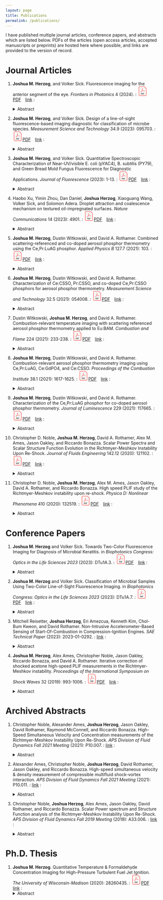 ```yaml
---
layout: page
title: Publications
permalink: /publications/
---
```


I have published multiple journal articles, conference papers, and abstracts which
are listed below. PDFs of the articles (open access articles, accepted manuscripts
or preprints) are hosted here where possible, and links are provided to the version of record.

<!--more-->

# Journal Articles
1. **Joshua M. Herzog**, and Volker Sick. Fluorescence imaging for the anterior segment of the eye. *Frontiers in Photonics* 4 (2024).
: [![PDF](/assets/PDF.svg)PDF](/papers/FPHOT_2024.pdf) [link](https://doi.org/10.3389/fphot.2023.1336541)
: <details><summary> Abstract </summary><blockquote>Diagnostic technologies for the anterior segment of the eye, especially for hard-to-diagnose diseases such as microbial keratitis, are still lacking. Although in vivo confocal microscopy and optical coherence tomography are becoming more widely applicable to a variety of conditions, they are often prohibitively expensive, require specialized training and equipment, and are intrinsically insensitive to chemical changes. Here, ultraviolet-fluorescence imaging is proposed as a new technique to aid in investigation of the anterior segment. In this work, a novel two-color line-of-sight fluorescence imaging technique is described for imaging of the anterior segment. The technique is applied to seven ex vivo porcine eyes to illustrate the utility of the technique. The image data was used to estimate an effective fluorescence quantum yield of each eye at 370 nm. The eyes were then inoculated with bacteria to simulate microbial keratitis, a common sight-threatening infection, and the measurement was repeated. A simplified fluorescence-extinction model was developed to describe and analyze the relative intensities of the eye and biofilm fluorescence. Overall, the technique appears to have utility in clinical practice and with proper development may be suitable for detecting chemical changes in the eye, or the presence of foreign matter; however, further investigation is needed to develop the technique and analysis procedures into a quantitative diagnostic tool.</blockquote></details>

1. **Joshua M. Herzog**, and Volker Sick. Design of a line-of-sight fluorescence-based imaging diagnostic for classification of microbe species. *Measurement Science and Technology* 34.9 (2023): 095703.
: [![PDF](/assets/PDF.svg)PDF](/papers/MST_2023.pdf) [link](https://doi.org/10.1088/1361-6501/acd711)
: <details><summary> Abstract </summary><blockquote>Fluorescence imaging of certain biochemicals, including flavins and pyridine nucleotides, has utility in characterizing the metabolic state of tissue and in discriminating between microbial species. There is significant clinical utility in this class of imaging techniques but most measurements reported to date require specialized training and equipment rendering most implementations unsuitable for routine medical imaging. Here, a low-cost and robust imaging technique is designed using ultraviolet-induced fluorescence of pyridine nucleotides (primarily NADH) and flavins (primarily FAD) in microbial samples. The diagnostic is optimized to distinguish between different microbial species based on previously reported spectral data using a ratiometric imaging approach. A detailed performance analysis is provided that relates the measured fluorescence intensity ratio (FIR) to the relative concentration ratio of NADH to FAD using a simplified spectroscopic model. Analysis suggests the technique is sensitive to changes in the NADH/FAD concentration ratio over several orders of magnitude, with better than 10% FIR precision on a per-pixel basis for microbial smears as thin as 10 s of microns at a resolution of 30 mm−1 and exposures of 20 ms. Representative microbe samples from eight species were imaged to demonstrate the proposed technique. Results show that the FIR varies by an order of magnitude across different species but the intra-species variation is only ∼5% for the conditions used here. An additional imaging band may be necessary to classify species that contain red pigments or bacteriochlorophyll. Radiative trapping was discussed as a possible limitation of the technique, but no clear evidence for radiative trapping was observed here. Overall, the results suggest that the proposed approach is feasible for rapid, low-cost, and robust characterization of microbial samples.</blockquote></details>

1. **Joshua M. Herzog**, and Volker Sick. Quantitative Spectroscopic Characterization of Near-UV/visible E. coli (pYAC4), B. subtilis (PY79), and Green Bread Mold Fungus Fluorescence for Diagnostic Applications. *Journal of Fluorescence* (2023): 1-13.
: [![PDF](/assets/PDF.svg)PDF](/papers/JF_2023.pdf) [link](https://doi.org/10.1007/s10895-023-03183-6)
: <details><summary> Abstract </summary><blockquote>Ultraviolet (UV)-excited visible fluorescence is an attractive option for low-cost, low-complexity, rapid imaging of bacterial and fungal samples for imaging diagnostics in the biomedical community. While several studies have shown there is potential for identification of microbial samples, very little quantitative information is available in the literature for the purposes of diagnostic design. In this work, two non-pathogenic bacteria samples (E. coli pYAC4, and B. subtilis PY79) and a wild-cultivated green bread mold fungus sample are characterized spectroscopically for the purpose of diagnostic design. For each sample, fluorescence spectra excited with low-power near-UV continuous wave (CW) sources, and extinction and elastic scattering spectra are captured and compared. Absolute fluorescence intensity per cell excited at 340 nm is estimated from imaging measurements of aqueous samples. The results are used to estimate detection limits for a prototypical imaging experiment. It was found that fluorescence imaging is feasible for as few as 35 bacteria cells (or ∼30 µm3 of bacteria) per pixel, and that the fluorescence intensity per unit volume is similar for the three samples tested here. A discussion and model of the mechanism of bacterial fluorescence in E. coli is provided.</blockquote></details>

1. Haobo Xu, Yimin Zhou, Dan Daniel, **Joshua Herzog**, Xiaoguang Wang, Volker Sick, and Solomon Adera. Droplet attraction and coalescence mechanism on textured oil-impregnated surfaces. *Nature Communications* 14 (2023): 4901.
: [![PDF](/assets/PDF.svg)PDF](/papers/NatureComms_2023.pdf) [link](https://doi.org/10.1038/s41467-023-40279-w)
: <details><summary> Abstract </summary><blockquote>TDroplets residing on textured oil-impregnated surfaces form a wetting ridge due to the imbalance of interfacial forces at the contact line, leading to a wealth of phenomena not seen on traditional lotus-leaf-inspired non-wetting surfaces. Here, we show that the wetting ridge leads to long-range attraction between millimeter-sized droplets, which coalesce in three distinct stages: droplet attraction, lubricant draining, and droplet merging. Our experiments and model show that the magnitude of the velocity and acceleration at which droplets approach each other horizontally is the same as the vertical oil rise velocity and acceleration in the wetting ridge. Moreover, the droplet coalescence mechanism can be modeled using the classical mass-spring system. The insights gained from this work will inform future fundamental studies on remote droplet interaction on textured oil-impregnated surfaces for optimizing water harvesting and condensation heat transfer.</blockquote></details>

1. **Joshua M. Herzog**, Dustin Witkowski, and David A. Rothamer. Combined scattering-referenced and co-doped aerosol phosphor thermometry using the Ce,Pr:LuAG phosphor. *Applied Physics B* 127.7 (2021): 103.
: [![PDF](/assets/PDF.svg)PDF](/papers/APB_2021.pdf) [link](https://doi.org/10.1007/s00340-021-07648-z)
: <details><summary> Abstract </summary><blockquote>As a means of increasing the temperature range of high-precision measurements for aerosol phosphor thermometry (APT), the co-doped Ce,Pr:LuAG phosphor was investigated for use with simultaneous Pr3+-scattering-referenced APT (SRAPT), Ce3+-SRAPT, and co-doped APT techniques. Phosphor characterization was performed in a heated air jet at atmospheric pressure, and APT performance was estimated for the three simultaneous imaging techniques. A method for combining temperature measurements using a weighted average approach is discussed in detail and demonstrated via heated air jet imaging experiments. The combination of techniques results in a usable temperature range for the Ce,Pr:LuAG phosphor of 300 to at least 900 K, with better than 35 K estimated temperature precision from 500 to 900 K at a seeding density of 120 mm-3, improving diagnostic precision and temperature range over that of any single APT technique using the Ce,Pr:LuAG phosphor. The combination of SRAPT and co-doped measurements may improve the temperature range and performance of other similar phosphors as well.</blockquote></details>

1. **Joshua M. Herzog**, Dustin Witkowski, and David A. Rothamer. Characterization of Ce:CSSO, Pr:CSSO, and co-doped Ce,Pr:CSSO phosphors for aerosol phosphor thermometry. *Measurement Science and Technology* 32.5 (2021): 054008.
: [![PDF](/assets/PDF.svg)PDF](/papers/MST_2021.pdf) [link](https://doi.org/10.1088/1361-6501/abeb41)
: <details><summary> Abstract </summary><blockquote>The phosphor Ce:Ca3Sc2Si3O12(Ce:CSSO) was recently investigated for aerosol phosphor thermometry (APT) and shown to be capable of temperature imaging up to at least 1400 K. To date, no thorough characterization of the temperature dependent emission properties of the phosphor has been performed up to 1400 K. Additionally, due to limited sensitivity over certain temperature ranges continuous temperature imaging from 300 to 1400 K was not possible. Here, cerium and praseodymium doped into CSSO are investigated to address these limitations. Singly-doped Ce:CSSO and Pr:CSSO, and co-doped Ce,Pr:CSSO phosphor samples were studied. Emission lifetimes and quenching behavior were characterized in a tube furnace for each phosphor. Results from the singly-doped phosphors were used to interpret the co-doped phosphor results. The phosphor characterization data was used to estimate thermometry performance at temperatures relevant to low-temperature ignition studies in engines. The proposed diagnostic uses a combination of co-doped APT, host-referenced APT, and scattering-referenced APT approaches to increase the range over which high-precision temperature measurements can be made. Characterization results include the first reported measurements of luminescence lifetimes for Ce:CSSO and Pr:CSSO at temperatures up to 1400 K, and the highest reported quenching temperature for a phosphor using 4f5d emission (1230 K for Ce:CSSO). Furnace measurements showed a normalized temperature-sensitivity of > 0.25%/K from room temperature to 1400 K for at least one diagnostic approach using the co-doped Ce,Pr:CSSO phosphor. Estimates suggest that the co-doped Ce,Pr:CSSO phosphor is feasible for APT at temperatures ranging from 300 to 925 K and 1030 to at least 1400 K, with better than 40-K single-shot precision. The performance of Ce:CSSO and Ce,Pr:CSSO are similar throughout the investigated temperature range.</blockquote></details>

1. Dustin Witkowski, **Joshua M. Herzog**, and David A. Rothamer. Combustion-relevant temperature imaging with scattering referenced aerosol phosphor thermometry applied to Eu:BAM. *Combustion and Flame* 224 (2021): 233-238.
: [![PDF](/assets/PDF.svg)PDF](/papers/CT_2021.pdf) [link](https://doi.org/10.1016/j.combustflame.2020.11.002)
: <details><summary> Abstract </summary><blockquote>This work demonstrates precise aerosol phosphor thermometry (APT) measurements over a large temperature range by applying scattering-referenced APT (SRAPT) with the phosphor divalent Europium doped in Barium Magnesium Aluminate (Eu:BAM). Measurements were taken using Eu:BAM seeded into an air jet mixing with the products of a concentric methane-air flat flame. In-situ calibration of the SRAPT ratio versus temperature was performed from 500 to 1400 K. Peak temperature sensitivities of 1–1.5 %/K were observed, approximately 4 times higher than the spectral luminescence intensity ratio method typically used for Eu:BAM. Despite its moderate quenching temperature (700 K), the high initial signal intensities before the onset of thermal quenching for Eu:BAM allowed reliable single-shot measurements to be made continuously from 500 K to greater than 1200 K. These results highlight the importance of high signal levels for extending the measurement range of SRAPT.</blockquote></details>

1. **Joshua M. Herzog**, Dustin Witkowski, and David A. Rothamer. Combustion-relevant aerosol phosphor thermometry imaging using Ce,Pr:LuAG, Ce:GdPO4, and Ce:CSSO. *Proceedings of the Combustion Institute* 38.1 (2021): 1617-1625.
: [![PDF](/assets/PDF.svg)PDF](/papers/PROCI_2021.pdf) [link](https://doi.org/10.1016/j.proci.2020.06.193)
: <details><summary> Abstract </summary><blockquote>Aerosol phosphor thermometry (APT) is a promising temperature-imaging diagnostic that is currently being developed for combustion applications. To date, gas-phase APT measurements have been limited to temperatures below 1000 K due to thermal quenching and poor sensitivity at high temperatures. In this work, three phosphor compositions are investigated for application at flame relevant temperatures: Ce,Pr:LuAG, Ce:GdPO4, and Ce:CSSO. The phosphors were characterized in a temperature-controlled furnace, and measurements of gas temperature were performed in a seeded air jet after mixing with the products of an atmospheric methane-air flame. Furnace and flame measurements demonstrate that two of the phosphors are capable of temperature imaging at over 1000 K, with an upper temperature limit of at least 1400 K. Temperature precision estimates indicate 20-K or better single-shot precision from 500 to 1300 K for a seeding density corresponding to an added heat capacity of less than 1% of that of air at 1200 K at a spatial resolution of 1.12 line pairs per millimeter. This work represents the highest reported temperature measurements made using any APT technique for gas temperature measurements, and represents the highest measured quenching temperature of any phosphor exhibiting fast allowed emission for APT. These results extend the capabilities of APT for single-shot gas-phase temperature imaging up to at least 1400 K. This new capability will allow APT to be applied in combustion environments to study problems such as low-temperature ignition in engines.</blockquote></details>

1. **Joshua M. Herzog**, Dustin Witkowski, and David A. Rothamer. Characterization of the Ce,Pr:LuAG phosphor for co-doped aerosol phosphor thermometry. *Journal of Luminescence* 229 (2021): 117665.
: [![PDF](/assets/PDF.svg)PDF](/papers/JLUM_2021.pdf) [link](https://doi.org/10.1016/j.jlumin.2020.117665)
: <details><summary> Abstract </summary><blockquote>The Ce,Pr:LuAG phosphor is investigated for use in co-doped aerosol phosphor thermometry (APT). The phosphor was characterized by measuring the emission intensity for each ion as a function of excitation laser fluence and temperature. A simplified three-level model was used to interpret and fit the data. The phosphor was then used for co-doped APT temperature-imaging experiments performed in a heated air jet up to a maximum temperature of 694 K. The three-level model fit was used to analyze sources of bias in the imaging measurements. Both ions’ emission intensities show a nonlinear dependence on excitation fluence that can potentially be explained by temperature-dependent ground- and excited-state absorption processes included in the three-level model. Single-shot temperature precision from the temperature-imaging experiments was measured to be 22, 23, and 32 K for mean temperatures of 497, 603, and 694 K, respectively, at a spatial resolution of 1.12 lp/mm and average fluence of 33 mJ/cm2. The results extend the measurement range for co-doped APT to at least 700 K. The findings also provide a simple model for phosphor signal non-linearity with excitation fluence for low activator ion concentrations, and provide a method for estimating temperature bias from several sources including laser fluence.</blockquote></details>

1. Christopher D. Noble, **Joshua M. Herzog**, David A. Rothamer, Alex M. Ames, Jason Oakley, and Riccardo Bonazza. Scalar Power Spectra and Scalar Structure Function Evolution in the Richtmyer-Meshkov Instability Upon Re-Shock. *Journal of Fluids Engineering* 142.12 (2020): 121102.
: [![PDF](/assets/PDF.svg)PDF](/papers/JFE_2020.pdf) [link](https://doi.org/10.1115/1.4048344)
: <details><summary> Abstract </summary><blockquote>The Richtmyer–Meshkov instability of a twice-shocked gas interface is studied using high-speed planar laser-induced fluorescence in the Wisconsin Shock Tube Laboratory's vertical shock tube. The initial condition is a shear layer with broadband diffuse perturbations at the interface between a helium–acetone mixture and argon. This initial condition is accelerated by a shock of nominal strength M = 1.9, and then accelerated again by the transmitted shock that reflects off the end wall of the tube. Three individual experiments are analyzed, the energy spectrum and the structure functions of the light gas mole fraction field are calculated and compared.</blockquote></details>

1. Christopher D. Noble, **Joshua M. Herzog**, Alex M. Ames, Jason Oakley, David A. Rothamer, and Riccardo Bonazza. High speed PLIF study of the Richtmyer-Meshkov instability upon re-shock. *Physica D: Nonlinear Phenomena* 410 (2020): 132519.
: [![PDF](/assets/PDF.svg)PDF](/papers/PhysicaD_2020.pdf) [link](https://doi.org/10.1016/j.physd.2020.132519)
: <details><summary> Abstract </summary><blockquote>The Richtmyer–Meshkov instability (RMI) of a twice-shocked gas interface is studied using high-speed planar-laser induced fluorescence (PLIF) in the Wisconsin Shock Tube Laboratory’s vertical shock tube. The initial condition (IC) is a shear layer with broadband diffuse perturbations at the interface between a helium-acetone mixture and argon. This IC is accelerated by a shock of nominal strength, and then accelerated again by the transmitted shock that reflects off the end wall of the tube. An estimate of the light gas mole fraction is extracted from high-speed imaging using an iterative process that accounts for the nonlinear temperature dependence of the acetone’s fluorescence quantum yield (FQY) and absorption cross-section. A vorticity deposition model for the initial growth rate after re-shock is compared with the Mikaelian model for re-shock. Previously used in literature, the number of generations is shown to naturally arise from a normalisation of the scalar transport equation. A self-similar analysis is then performed using the mole fraction data to explore the evolution of the RMI after reshock and the higher order moments of the light gas mole fraction are compared with a proposed model.</blockquote></details>

# Conference Papers
1. **Joshua M. Herzog** and Volker Sick. Towards Two-Color Fluorescence Imaging for Diagnosis of Microbial Keratitis. in *Biophotonics Congress: Optics in the Life Sciences 2023* (2023): DTu1A.3.
: [![PDF](/assets/PDF.svg)PDF](/papers/BODA2023_DTu1A3.pdf) [link](https://doi.org/10.1364/BODA.2023.DTu1A.3)
: <details><summary> Abstract </summary><blockquote>Novel methods are needed for diagnosis of microbial keratitis. Two-color fluorescence imaging is proposed and tested on ex vivo porcine eyes. Results show the technique may be feasible but further quantitative characterization is needed.</blockquote></details>

1. **Joshua M. Herzog** and Volker Sick. Classification of Microbial Samples Using Two-Color Line-of-Sight Fluorescence Imaging. in *Biophotonics Congress: Optics in the Life Sciences 2023* (2023): DTu1A.7.
: [![PDF](/assets/PDF.svg)PDF](/papers/BODA2023_DTu1A7.pdf) [link](https://doi.org/10.1364/BODA.2023.DTu1A.7)
: <details><summary> Abstract </summary><blockquote>Rapid, low-cost diagnosis of infections is challenging and requires innovation. Two-color fluorescence imaging is proposed to distinguish between microbial species. Microbial smear images show the technique is promising for classifying species in vitro.</blockquote></details>

1. Mitchell Reisetter, **Joshua Herzog**, Eri Amezcua, Kenneth Kim, Chol-Bum Kweon, and David Rothamer. Non-Intrusive Accelerometer-Based Sensing of Start-Of-Combustion in Compression-Ignition Engines. *SAE Technical Paper* (2023): 2023-01-0292.
: [link](https://doi.org/10.4271/2023-01-0292)
: <details><summary> Abstract </summary><blockquote>A non-intrusive sensing technique to determine start of combustion for mixing-controlled compression-ignition engines was developed based on an accelerometer mounted to the engine block of a 4-cylinder automotive turbo-diesel engine. The sensing approach is based on a physics-based conceptual model for the signal generation process that relates engine block acceleration to the time derivative of heat release rate. The frequency content of the acceleration and pressure signals was analyzed using the magnitude-squared coherence, and a suitable filtering technique for the acceleration signal was selected based on the result. A method to determine start of combustion (SOC) from the acceleration measurements is presented and validated. In-cylinder pressure (used to calculate heat release rate) and accelerometer data were collected on a 1.9-L compression-ignition direct-injection engine (Z19DTH) over a wide range of speeds (1000-3250 RPM) and loads (2-8 bar IMEPg), for single- and double-injection strategies, and for fuels of several different cetane numbers (35.5 and 48.5). The relationship between engine block acceleration and the time derivative of heat release rate was verified using the experimental results and indicates that unsteadiness in the rate of heat release is the driving factor for the engine block acceleration signal. The accelerometer-based method developed allows detection of SOC for the main injection with a root mean square error less than 0.75 CAD for the range of conditions tested in this work.</blockquote></details>

1. **Joshua M. Herzog**, Alex Ames, Christopher Noble, Jason Oakley, Riccardo Bonazza, and David A. Rothamer. Iterative correction of shocked acetone high-speed PLIF measurements in the Richtmyer-Meshkov instability. *Proceedings of the International Symposium on Shock Waves* 32 (2019): 993-1006.
: [![PDF](/assets/PDF.svg)PDF](/papers/ISSW_2019.pdf) [link](https://doi.org/10.3850/978-981-11-2730-4_0476-cd)
: <details><summary> Abstract </summary><blockquote>Experimental investigations of shock-induced turbulent mixing often employ spatially and temporally resolved optical diagnostics such as planar laser-induced fluorescence (PLIF) to observe the mixing process. However, due to the complex dependence of the PLIF signal on local conditions, quantitative interpretation of the PLIF data is difficult. This work investigates the possibility for rigorous interpretation of PLIF imaging data from Richtmyer-Meshkov instability (RMI) experiments by taking local temperature and composition into account to provide a more quantitative estimate of local tracer mole fraction and temperature. A correction strategy is outlined using an adiabatic mixing assumption. The mixing assumption was validated against high-fidelity simulation data from the Miranda hydrodynamics code, and the correction strategy was applied to high-speed PLIF data taken following reshock of a perturbed helium-argon interface at Mach 1.8. Comparison to simulation suggests that the adiabatic mixing approximation is valid to within approximately 30 K for the current conditions, and more typically within 20 K, but requires a good estimate of the temperatures of the unmixed helium and argon regions. When applied to experimental data, the correction strategy resulted in significant differences in the span-wise averaged light-gas mole fraction (on the order of 10% absolute throughout much of the profile) compared to a constant-property correction, demonstrating the magnitude of the errors introduced without correcting for these PLIF dependencies.</blockquote></details>

# Archived Abstracts
1. Christopher Noble, Alexander Ames, **Joshua Herzog**, Jason Oakley, David Rothamer, Raymond McConnell, and Riccardo Bonazza. High-Speed Simultaneous Velocity and Concentration measurements of the Richtmyer-Meshkov Instability Upon Re-Shock. *APS Division of Fluid Dynamics Fall 2021 Meeting* (2021): P10.007.
: [link](https://ui.adsabs.harvard.edu/abs/2021APS..DFDP10007N/abstract)
: <details><summary> Abstract </summary><blockquote>The Richtmyer-Meshkov instability of a twice-shocked gas interface is investigated in the vertical shock tube of the Wisconsin Shock Tube Laboratory at the University of Wisconsin- Madison. The initial condition is a shear layer, containing broadband perturbations, formed at the interface between a helium-acetone mixture and argon. The interface is accelerated with a shock of nominal strength M=1.76 with an initial Atwood number A=0.5. Concurrent, high-speed planar laser-induced fluorescence (PLIF) and particle image velocimetry (PIV) are performed using a pulse-burst laser operating at 20,000 Hz. The 266 nm and 532 nm laser outputs are co-propagated into the shock tube, forming a dual wavelength light sheet. Acetone is added to the helium to act as a fluorophore; 200 nm titanium dioxide particles are added to both the helium and the argon to perform PIV. Images are collected with two high-speed CMOS cameras. Presented preliminary results will include integral measures, such as thickness and mixedness; spectral quantities, including scalar and kinetic energy spectra; combined moments and structure functions.</blockquote></details>

1. Alexander Ames, Christopher Noble, **Joshua Herzog**, David Rothamer, Jason Oakley, and Riccardo Bonazza. High-speed simultaneous velocity & density measurement of compressible multifluid shock-vortex interaction. *APS Division of Fluid Dynamics Fall 2021 Meeting* (2021): P10.011.
: [link](https://ui.adsabs.harvard.edu/abs/2021APS..DFDP10011A/abstract)
: <details><summary> Abstract </summary><blockquote>In the intermediate stages of Richtmyer-Meshkov/Rayleigh-Taylor instability development, prior to the development of turbulence, vortical flow structures are commonly observed at the outer extents of the mixing region. The evolution of these structures upon reshock may play an important role in the tails of the mixedness distribution, but they are difficult to repeatably study because of the inherently unstable mixing process. To capture these vortex-shock interaction events in isolation, an ensemble of simultaneous PLIF/PIV measurements were acquired at 20 kHz following the firing of a small, open-ended, argon-filled shock tube (D= 2.2 cm) upwards into ambient nitrogen. The measurements capture the initial propagation of the argon vortex ring as well as its perturbation upon M= 1.75 shock and subsequent reshock.</blockquote></details>

1. Christopher Noble, **Joshua Herzog**, Alex Ames, Jason Oakley, David Rothamer, and Riccardo Bonazza. Scalar Power spectrum and Structure Function analysis of the Richtmyer-Meshkov Instability Upon Re-Shock. *APS Division of Fluid Dynamics Fall 2019 Meeting* (2019): A33.006.
: [link](https://ui.adsabs.harvard.edu/abs/2019APS..DFDA33006N/abstract)
: <details><summary> Abstract </summary><blockquote>The Richtmyer-Meshkov instability of a twice-shocked gas interface is investigated in the vertical shock tube of the Wisconsin Shock Tube Laboratory at the University of Wisconsin- Madison. The initial condition is a shear layer, containing broadband perturbations, formed at the interface between a helium-acetone mixture and argon. The interface is accelerated with a shock of nominal strength M =1.9 with an initial Atwood number of A =0.43. Acetone is used as a molecular tracer for PLIF, allowing the extraction of concentration data by using a pulse burst laser system at 20kHz to excite acetone to fluoresce. The resulting fluorescence signal is measured using a high-speed Phantom camera. The evolution of the scalar power spectrum is investigated. As seen in previous single shock experiments a region of -5/3 slope is seen at late post-shock times, however at late re-shock times a larger region of -8/3 spectrum is observed. The measurement limit of the present experiments is estimated to be within the inertial range that may exist thus the measured slope is not expected to be a dissipation effect but the slope of the inertial range. Scalar structure functions are calculated, with the anomalous exponent being plotted against the structure function order also showing a non-KOC scaling. The terms in the scalar power spectrum evolution equation are calculated showing an asymmetry about the centre of the mixing layer and suggesting the emergence of an inertial range.</blockquote></details>

# Ph.D. Thesis
1. **Joshua M. Herzog**. Quantitative Temperature & Formaldehyde Concentration Imaging for High-Pressure Turbulent Fuel Jet Ignition. *The University of Wisconsin-Madison* (2020): 28260435.
: [![PDF](/assets/PDF.svg)PDF](/papers/Thesis.pdf) [link](https://www.proquest.com/openview/341547ec816878cde9165aa04f36ffd8)
: <details><summary> Abstract </summary><blockquote>Understanding the process of turbulent fuel jet ignition in engines is critical to improve engine designs. Unfortunately, there is much we do not understand about the ignition process, and current diagnostic methods are insufficient to improve our understanding of the coupling between temperature, velocity, and chemistry in high-pressure turbulent jet ignition. Here, a diagnostic approach is designed that can simultaneously measure temperature, velocity, and formaldehyde concentration in a turbulent fuel jet during low-temperature ignition in an optically-accessible engine. Particle image velocimetry (PIV), aerosol phosphor thermometry (APT), and formaldehyde planar laser-induced fluorescence (PLIF) are used in combination. A detailed characterization of formaldehyde photophysics is performed using spectral simulations and experimental data. Several thermographic phosphors are characterized in detail (including physical and luminescence properties), models are developed for phosphor signal intensity and APT performance, and a method is outlined and demonstrated to combine simultaneous APT techniques to increase the temperature measurement range. The APT methods are applied to atmospheric pressureheated jets to validate the performance estimates, and identify issues in their application. A thorough analysis of design considerations for particle-based techniques is also provided, and performance estimates are made for the combined diagnostic. It was found that the Ce:LuAG phosphor with 355-nm excitation can be most easily integrated with PIV and formaldehyde PLIF measurements, and has good performance characteristics over the 700-1000 K temperature range of interest, with ∼20 K estimated precision on average. Multiple scattering was found to impose a significant limitation on particle seeding density. Several phosphor materials and techniques were also found to be viable for temperature imaging well above 1000 K (Ce:GdPO4, Eu:BAM, and Ce:CSSO). Performance predictions for formaldehyde suggest that detection limits are on the order of 100 ppm throughout much of the temperature and pressure range expected during ignition, and a ratiometric background correction approach was discussed to avoid interference from phosphor luminescence, or other broadband background sources. PIV is readily integrated into the APT measurement. The proposed approach is capable of simultaneous temperature, velocity, and formaldehyde concentration imaging of low-temperature ignition processes, and provides a significant step towards improving our understanding of high-pressure turbulent jet ignition.</blockquote></details>
